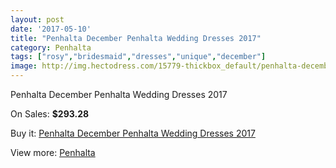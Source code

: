 ```yaml
---
layout: post
date: '2017-05-10'
title: "Penhalta December Penhalta Wedding Dresses 2017"
category: Penhalta
tags: ["rosy","bridesmaid","dresses","unique","december"]
image: http://img.hectodress.com/15779-thickbox_default/penhalta-december-penhalta-wedding-dresses-2013.jpg
---
```

Penhalta December Penhalta Wedding Dresses 2017

On Sales: **$293.28**
<a href="https://www.hectodress.com/penhalta/7715-penhalta-december-penhalta-wedding-dresses-2013.html"><amp-img layout="responsive" width="600" height="600" src="//img.hectodress.com/15779-thickbox_default/penhalta-december-penhalta-wedding-dresses-2013.jpg" alt="Penhalta December Penhalta Wedding Dresses 2017 0" /></a>
<a href="https://www.hectodress.com/penhalta/7715-penhalta-december-penhalta-wedding-dresses-2013.html"><amp-img layout="responsive" width="600" height="600" src="//img.hectodress.com/15781-thickbox_default/penhalta-december-penhalta-wedding-dresses-2013.jpg" alt="Penhalta December Penhalta Wedding Dresses 2017 1" /></a>
<a href="https://www.hectodress.com/penhalta/7715-penhalta-december-penhalta-wedding-dresses-2013.html"><amp-img layout="responsive" width="600" height="600" src="//img.hectodress.com/15780-thickbox_default/penhalta-december-penhalta-wedding-dresses-2013.jpg" alt="Penhalta December Penhalta Wedding Dresses 2017 2" /></a>

Buy it: [Penhalta December Penhalta Wedding Dresses 2017](https://www.hectodress.com/penhalta/7715-penhalta-december-penhalta-wedding-dresses-2013.html "Penhalta December Penhalta Wedding Dresses 2017")

View more: [Penhalta](https://www.hectodress.com/135-penhalta "Penhalta")